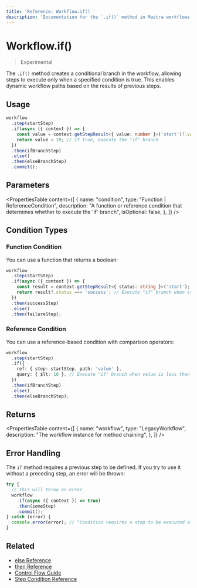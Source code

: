 ```yaml
---
title: 'Reference: Workflow.if() '
description: 'Documentation for the `.if()` method in Mastra workflows, which creates conditional branches based on specified conditions.'
---
```


# Workflow.if()

> Experimental

The `.if()` method creates a conditional branch in the workflow, allowing steps to execute only when a specified condition is true. This enables dynamic workflow paths based on the results of previous steps.

## Usage

```typescript copy showLineNumbers
workflow
  .step(startStep)
  .if(async ({ context }) => {
    const value = context.getStepResult<{ value: number }>('start')?.value;
    return value < 10; // If true, execute the "if" branch
  })
  .then(ifBranchStep)
  .else()
  .then(elseBranchStep)
  .commit();
```

## Parameters

<PropertiesTable
content={[
{
name: "condition",
type: "Function | ReferenceCondition",
description:
"A function or reference condition that determines whether to execute the 'if' branch",
isOptional: false,
},
]}
/>

## Condition Types

### Function Condition

You can use a function that returns a boolean:

```typescript
workflow
  .step(startStep)
  .if(async ({ context }) => {
    const result = context.getStepResult<{ status: string }>('start');
    return result?.status === 'success'; // Execute "if" branch when status is "success"
  })
  .then(successStep)
  .else()
  .then(failureStep);
```

### Reference Condition

You can use a reference-based condition with comparison operators:

```typescript
workflow
  .step(startStep)
  .if({
    ref: { step: startStep, path: 'value' },
    query: { $lt: 10 }, // Execute "if" branch when value is less than 10
  })
  .then(ifBranchStep)
  .else()
  .then(elseBranchStep);
```

## Returns

<PropertiesTable
content={[
{
name: "workflow",
type: "LegacyWorkflow",
description: "The workflow instance for method chaining",
},
]}
/>

## Error Handling

The `if` method requires a previous step to be defined. If you try to use it without a preceding step, an error will be thrown:

```typescript
try {
  // This will throw an error
  workflow
    .if(async ({ context }) => true)
    .then(someStep)
    .commit();
} catch (error) {
  console.error(error); // "Condition requires a step to be executed after"
}
```

## Related

- [else Reference](./else)
- [then Reference](./then)
- [Control Flow Guide](../../docs/workflows-legacy/control-flow)
- [Step Condition Reference](./step-condition)
